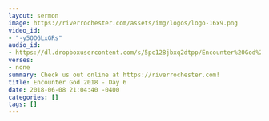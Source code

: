 ```yaml
---
layout: sermon
image: https://riverrochester.com/assets/img/logos/logo-16x9.png
video_id:
- "-y5OOGLxGRs"
audio_id:
- https://dl.dropboxusercontent.com/s/5pc128jbxq2dtpp/Encounter%20God%202018%20-%20Day%206.mp3?dl=0
verses:
- none
summary: Check us out online at https://riverrochester.com!
title: Encounter God 2018 - Day 6
date: 2018-06-08 21:04:40 -0400
categories: []
tags: []
---
```

